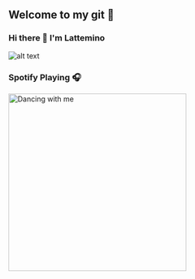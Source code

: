 ## Welcome to my git 🙌

### Hi there 🤗 I'm Lattemino 

![alt text](https://media.giphy.com/media/djRJNZqj508sE/giphy.gif) 


### Spotify Playing 🎧

[<img src="https://now-playing-codestackr.vercel.app/api/spotify-playing" alt="Dancing with me" width="350" />](https://open.spotify.com/user/swyqyimdc12jajde4vpwd2x1b)
